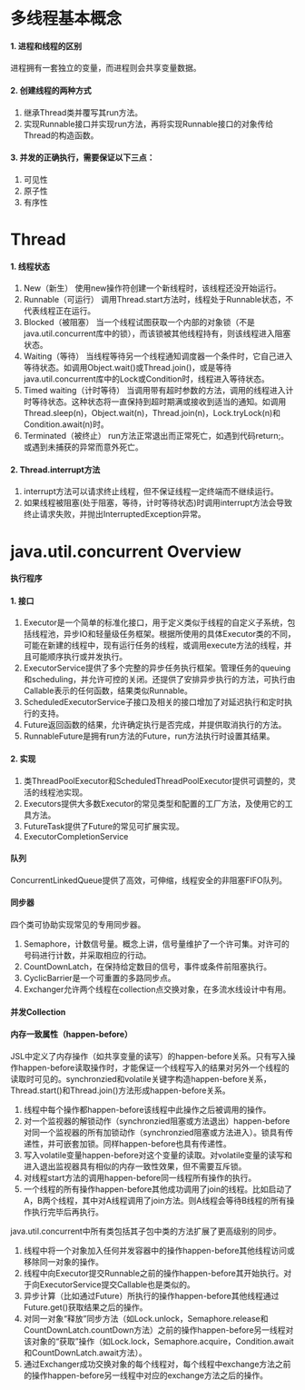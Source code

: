 # 多线程基本概念

#### 1. 进程和线程的区别
进程拥有一套独立的变量，而进程则会共享变量数据。

#### 2. 创建线程的两种方式
1) 继承Thread类并覆写其run方法。  
2) 实现Runnable接口并实现run方法，再将实现Runnable接口的对象传给Thread的构造函数。

#### 3. 并发的正确执行，需要保证以下三点：
1) 可见性  
2) 原子性  
3) 有序性

# Thread

#### 1. 线程状态
1) New（新生）
使用new操作符创建一个新线程时，该线程还没开始运行。  
2) Runnable（可运行）
调用Thread.start方法时，线程处于Runnable状态，不代表线程正在运行。  
3) Blocked（被阻塞）
当一个线程试图获取一个内部的对象锁（不是java.util.concurrent库中的锁），而该锁被其他线程持有，则该线程进入阻塞状态。  
4) Waiting（等待）
当线程等待另一个线程通知调度器一个条件时，它自己进入等待状态。如调用Object.wait()或Thread.join()，或是等待java.util.concurrent库中的Lock或Condition时，线程进入等待状态。  
5) Timed waiting（计时等待）
当调用带有超时参数的方法，调用的线程进入计时等待状态。这种状态将一直保持到超时期满或接收到适当的通知。如调用Thread.sleep(n)，Object.wait(n)，Thread.join(n)，Lock.tryLock(n)和Condition.await(n)时。  
6) Terminated（被终止）
run方法正常退出而正常死亡，如遇到代码return;。或遇到未捕获的异常而意外死亡。

#### 2. Thread.interrupt方法
1) interrupt方法可以请求终止线程，但不保证线程一定终端而不继续运行。  
2) 如果线程被阻塞(处于阻塞，等待，计时等待状态)时调用interrupt方法会导致终止请求失败，并抛出InterruptedException异常。

# java.util.concurrent Overview

#### 执行程序

#### 1. 接口  
1) Executor是一个简单的标准化接口，用于定义类似于线程的自定义子系统，包括线程池，异步IO和轻量级任务框架。根据所使用的具体Executor类的不同，可能在新建的线程中，现有运行任务的线程，或调用execute方法的线程，并且可能顺序执行或并发执行。  
2) ExecutorService提供了多个完整的异步任务执行框架。管理任务的queuing和scheduling，并允许可控的关闭。还提供了安排异步执行的方法，可执行由Callable表示的任何函数，结果类似Runnable。  
3) ScheduledExecutorService子接口及相关的接口增加了对延迟执行和定时执行的支持。  
4) Future返回函数的结果，允许确定执行是否完成，并提供取消执行的方法。  
5) RunnableFuture是拥有run方法的Future，run方法执行时设置其结果。

#### 2. 实现
1) 类ThreadPoolExecutor和ScheduledThreadPoolExecutor提供可调整的，灵活的线程池实现。
2) Executors提供大多数Executor的常见类型和配置的工厂方法，及使用它的工具方法。
3) FutureTask提供了Future的常见可扩展实现。
4) ExecutorCompletionService

#### 队列
ConcurrentLinkedQueue提供了高效，可伸缩，线程安全的非阻塞FIFO队列。

#### 同步器
四个类可协助实现常见的专用同步器。  
1) Semaphore，计数信号量。概念上讲，信号量维护了一个许可集。对许可的号码进行计数，并采取相应的行动。  
2) CountDownLatch，在保持给定数目的信号，事件或条件前阻塞执行。  
3) CyclicBarrier是一个可重置的多路同步点。  
4) Exchanger允许两个线程在collection点交换对象，在多流水线设计中有用。  

#### 并发Collection

#### 内存一致属性（happen-before）
JSL中定义了内存操作（如共享变量的读写）的happen-before关系。只有写入操作happen-before读取操作时，才能保证一个线程写入的结果对另外一个线程的读取时可见的。synchronzied和volatile关键字构造happen-before关系，Thread.start()和Thread.join()方法形成happen-before关系。  
1) 线程中每个操作都happen-before该线程中此操作之后被调用的操作。  
2) 对一个监视器的解锁动作（synchronzied阻塞或方法退出）happen-before对同一个监视器的所有加锁动作（synchronzied阻塞或方法进入）。锁具有传递性，并可嵌套加锁。同样happen-before也具有传递性。  
3) 写入volatile变量happen-before对这个变量的读取。对volatile变量的读写和进入退出监视器具有相似的内存一致性效果，但不需要互斥锁。  
4) 对线程start方法的调用happen-before同一线程所有操作的执行。  
5) 一个线程的所有操作happen-before其他成功调用了join的线程。比如启动了A，B两个线程，其中对A线程调用了join方法。则A线程会等待B线程的所有操作执行完毕后再执行。  

java.util.concurrent中所有类包括其子包中类的方法扩展了更高级别的同步。  
1) 线程中将一个对象加入任何并发容器中的操作happen-before其他线程访问或移除同一对象的操作。  
2) 线程中向Executor提交Runnable之前的操作happen-before其开始执行。对于向ExecutorService提交Callable也是类似的。  
3) 异步计算（比如通过Future）所执行的操作happen-before其他线程通过Future.get()获取结果之后的操作。  
4) 对同一对象“释放”同步方法（如Lock.unlock，Semaphore.release和CountDownLatch.countDown方法）之前的操作happen-before另一线程对该对象的“获取”操作（如Lock.lock，Semaphore.acquire，Condition.await和CountDownLatch.await方法）。  
5) 通过Exchanger成功交换对象的每个线程对，每个线程中exchange方法之前的操作happen-before另一线程中对应的exchange方法之后的操作。  
